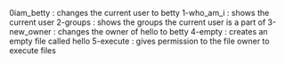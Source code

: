 0iam_betty : changes the current user to betty
1-who_am_i : shows the current user
2-groups : shows the groups the current user is a part of
3-new_owner : changes the owner of hello to betty
4-empty : creates an empty file called hello
5-execute : gives permission to the file owner to execute files

